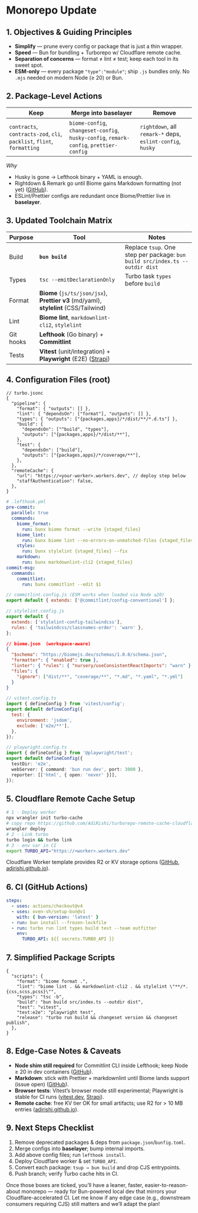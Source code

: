 # Monorepo Update

## 1. Objectives & Guiding Principles

- **Simplify** — prune every config or package that is just a thin wrapper.
- **Speed** — Bun for bundling + Turborepo w/ Cloudflare remote cache.
- **Separation of concerns** — format ≠ lint ≠ test; keep each tool in its sweet spot.
- **ESM-only** — every package `"type":"module"`; ship `.js` bundles only. No `.mjs` needed on modern Node (≥ 20) or Bun.

## 2. Package-Level Actions

| Keep                                                                   | Merge into **baselayer**                                                               | Remove                                                     |
| ---------------------------------------------------------------------- | -------------------------------------------------------------------------------------- | ---------------------------------------------------------- |
| `contracts`, `contracts-zod`, `cli`, `packlist`, `flint`, `formatting` | `biome-config`, `changeset-config`, `husky-config`, `remark-config`, `prettier-config` | `rightdown`, all `remark-*` deps, `eslint-config`, `husky` |

_Why_

- Husky is gone → Lefthook binary + YAML is enough.
- Rightdown & Remark go until Biome gains Markdown formatting (not yet) ([GitHub][1]).
- ESLint/Prettier configs are redundant once Biome/Prettier live in **baselayer**.

## 3. Updated Toolchain Matrix

| Purpose   | Tool                                                                                  | Notes                                                                        |
| --------- | ------------------------------------------------------------------------------------- | ---------------------------------------------------------------------------- |
| Build     | **`bun build`**                                                                       | Replace `tsup`. One step per package: `bun build src/index.ts --outdir dist` |
| Types     | `tsc --emitDeclarationOnly`                                                           | Turbo task `types` before `build`                                            |
| Format    | **Biome** (`js/ts/json/jsx`), **Prettier v3** (md/yaml), **stylelint** (CSS/Tailwind) |                                                                              |
| Lint      | **Biome lint**, `markdownlint-cli2`, `stylelint`                                      |                                                                              |
| Git hooks | **Lefthook** (Go binary) + **Commitlint**                                             |                                                                              |
| Tests     | **Vitest** (unit/integration) + **Playwright** (E2E) ([Strapi][2])                    |                                                                              |

## 4. Configuration Files (root)

```jsonc
// turbo.jsonc
{
  "pipeline": {
    "format": { "outputs": [] },
    "lint": { "dependsOn": ["format"], "outputs": [] },
    "types": { "outputs": ["{packages,apps}/*/dist/**/*.d.ts"] },
    "build": {
      "dependsOn": ["^build", "types"],
      "outputs": ["{packages,apps}/*/dist/**"],
    },
    "test": {
      "dependsOn": ["build"],
      "outputs": ["{packages,apps}/*/coverage/**"],
    },
  },
  "remoteCache": {
    "url": "https://<your-worker>.workers.dev", // deploy step below
    "staffAuthentication": false,
  },
}
```

```yaml
# .lefthook.yml
pre-commit:
  parallel: true
  commands:
    biome_format:
      run: bunx biome format --write {staged_files}
    biome_lint:
      run: bunx biome lint --no-errors-on-unmatched-files {staged_files}
    styles:
      run: bunx stylelint {staged_files} --fix
    markdown:
      run: bunx markdownlint-cli2 {staged_files}
commit-msg:
  commands:
    commitlint:
      run: bunx commitlint --edit $1
```

```js
// commitlint.config.js (ESM works when loaded via Node ≥20)
export default { extends: ['@commitlint/config-conventional'] };
```

```js
// stylelint.config.js
export default {
  extends: ['stylelint-config-tailwindcss'],
  rules: { 'tailwindcss/classnames-order': 'warn' },
};
```

```json
// biome.json  (workspace-aware)
{
  "$schema": "https://biomejs.dev/schemas/1.0.0/schema.json",
  "formatter": { "enabled": true },
  "linter": { "rules": { "nursery/useConsistentReactImports": "warn" } },
  "files": {
    "ignore": ["dist/**", "coverage/**", "*.md", "*.yaml", "*.yml"]
  }
}
```

```js
// vitest.config.ts
import { defineConfig } from 'vitest/config';
export default defineConfig({
  test: {
    environment: 'jsdom',
    exclude: ['e2e/**'],
  },
});
```

```ts
// playwright.config.ts
import { defineConfig } from '@playwright/test';
export default defineConfig({
  testDir: 'e2e',
  webServer: { command: 'bun run dev', port: 3000 },
  reporter: [['html', { open: 'never' }]],
});
```

## 5. Cloudflare Remote Cache Setup

```bash
# 1 · Deploy worker
npx wrangler init turbo-cache
# copy repo https://github.com/AdiRishi/turborepo-remote-cache-cloudflare
wrangler deploy
# 2 · Link turbo
turbo login && turbo link
# 3 · env var in CI
export TURBO_API="https://<worker>.workers.dev"
```

Cloudflare Worker template provides R2 or KV storage options ([GitHub][3], [adirishi.github.io][4]).

## 6. CI (GitHub Actions)

```yaml
steps:
  - uses: actions/checkout@v4
  - uses: oven-sh/setup-bun@v1
    with: { bun-version: 'latest' }
  - run: bun install --frozen-lockfile
  - run: turbo run lint types build test --team outfitter
    env:
      TURBO_API: ${{ secrets.TURBO_API }}
```

## 7. Simplified Package Scripts

```jsonc
{
  "scripts": {
    "format": "biome format .",
    "lint": "biome lint . && markdownlint-cli2 . && stylelint \"**/*.{css,scss,pcss}\"",
    "types": "tsc -b",
    "build": "bun build src/index.ts --outdir dist",
    "test": "vitest",
    "test:e2e": "playwright test",
    "release": "turbo run build && changeset version && changeset publish",
  },
}
```

## 8. Edge-Case Notes & Caveats

- **Node shim still required** for Commitlint CLI inside Lefthook; keep Node ≥ 20 in dev containers ([GitHub][5]).
- **Markdown**: stick with Prettier + markdownlint until Biome lands support (issue open) ([GitHub][1]).
- **Browser tests**: Vitest’s browser mode still experimental; Playwright is stable for CI runs ([vitest.dev][6], [Strapi][2]).
- **Remote cache**: free KV tier OK for small artifacts; use R2 for > 10 MB entries ([adirishi.github.io][7]).

## 9. Next Steps Checklist

1. Remove deprecated packages & deps from `package.json`/`bunfig.toml`.
2. Merge configs into **baselayer**; bump internal imports.
3. Add above config files; run `lefthook install`.
4. Deploy Cloudflare worker & set `TURBO_API`.
5. Convert each package: `tsup → bun build` and drop CJS entrypoints.
6. Push branch; verify Turbo cache hits in CI.

Once those boxes are ticked, you’ll have a leaner, faster, easier-to-reason-about monorepo — ready for Bun-powered local dev that mirrors your Cloudflare-accelerated CI. Let me know if any edge case (e.g., downstream consumers requiring CJS) still matters and we’ll adapt the plan!

[1]: https://github.com/biomejs/biome/discussions/923?utm_source=chatgpt.com 'Does biome support formatting of markdown files? #923 - GitHub'
[2]: https://strapi.io/blog/nextjs-testing-guide-unit-and-e2e-tests-with-vitest-and-playwright?utm_source=chatgpt.com 'Nextjs Testing Guide: Unit and E2E Tests with Vitest & Playwright'
[3]: https://github.com/AdiRishi/turborepo-remote-cache-cloudflare?utm_source=chatgpt.com 'AdiRishi/turborepo-remote-cache-cloudflare - GitHub'
[4]: https://adirishi.github.io/turborepo-remote-cache-cloudflare/?utm_source=chatgpt.com 'Turborepo Remote Cache'
[5]: https://github.com/evilmartians/lefthook/issues/688?utm_source=chatgpt.com 'Not working with bun without node · Issue #688 · evilmartians/lefthook'
[6]: https://vitest.dev/guide/browser/?utm_source=chatgpt.com 'Browser Mode | Guide - Vitest'
[7]: https://adirishi.github.io/turborepo-remote-cache-cloudflare/introduction/getting-started?utm_source=chatgpt.com 'Getting Started | Turborepo Remote Cache - GitHub Pages'
